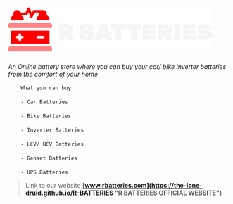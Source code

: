 
# ![R BATTERIES LOGO](assets/img/logo2.svg)
*An Online battery store where you can buy your car/ bike inverter batteries from the comfort of your home*

``` 
    What you can buy

    - Car Batteries

    - Bike Batteries

    - Inverter Batteries

    - LCV/ HCV Batteries

    - Genset Batteries
    
    - UPS Batteries
```

> Link to our website __[www.rbatteries.com](https://the-lone-druid.github.io/R-BATTERIES "R BATTERIES OFFICIAL WEBSITE")__
